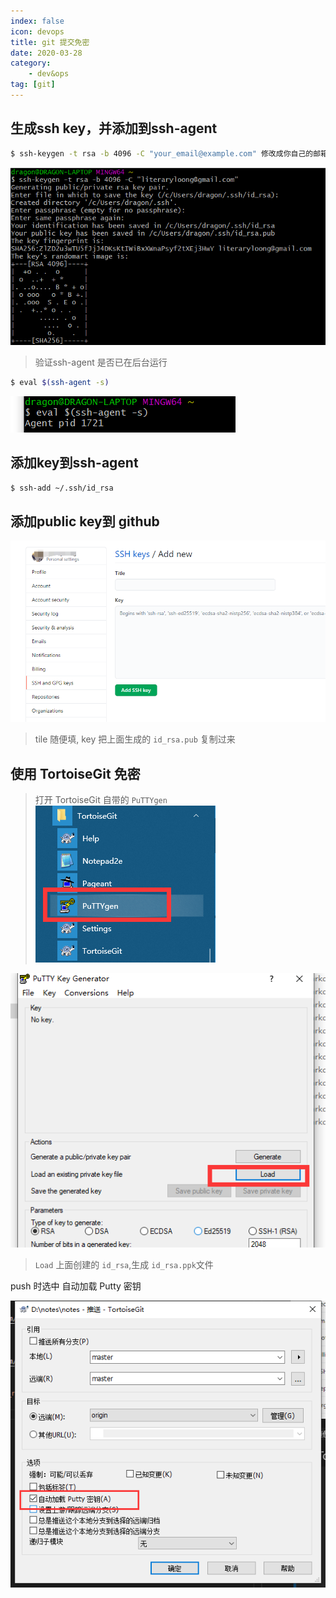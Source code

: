 ```yaml
---
index: false
icon: devops
title: git 提交免密
date: 2020-03-28
category: 
    - dev&ops
tag: [git]
---
```



## 生成ssh key，并添加到ssh-agent

```bash
$ ssh-keygen -t rsa -b 4096 -C "your_email@example.com" 修改成你自己的邮箱地址
```

<!--more-->

![](https://raw.githubusercontent.com/literaryloong/imgchr/master/img/20200928164130.png)

> 验证ssh-agent 是否已在后台运行

```bash
$ eval $(ssh-agent -s)
```

![](https://raw.githubusercontent.com/literaryloong/imgchr/master/img/20200928164357.png)

## 添加key到ssh-agent

```bash
$ ssh-add ~/.ssh/id_rsa
```

## 添加public key到 github

![](https://raw.githubusercontent.com/literaryloong/imgchr/master/img/20200928164636.png)

> tile 随便填, key 把上面生成的 `id_rsa.pub` 复制过来


## 使用 TortoiseGit 免密

> 打开 TortoiseGit 自带的 `PuTTYgen`
![](https://raw.githubusercontent.com/literaryloong/imgchr/master/img/20200928164923.png)


![](https://raw.githubusercontent.com/literaryloong/imgchr/master/img/20200928165104.png)

> `Load` 上面创建的 `id_rsa`,生成 `id_rsa.ppk`文件

push 时选中 自动加载 Putty 密钥

![](https://raw.githubusercontent.com/literaryloong/imgchr/master/img/20200928165415.png)


